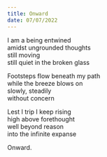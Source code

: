 ```yaml
---
title: Onward
date: 07/07/2022
---
```


I am a being entwined  
amidst ungrounded thoughts  
still moving  
still quiet in the broken glass  

Footsteps flow beneath my path  
while the breeze blows on  
slowly, steadily  
without concern

Lest I trip I keep rising  
high above forethought  
well beyond reason  
into the infinite expanse

Onward.